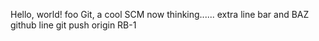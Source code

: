 Hello, world!
foo
Git, a cool SCM
now thinking......
extra line
bar and BAZ
github line
git push origin RB-1
